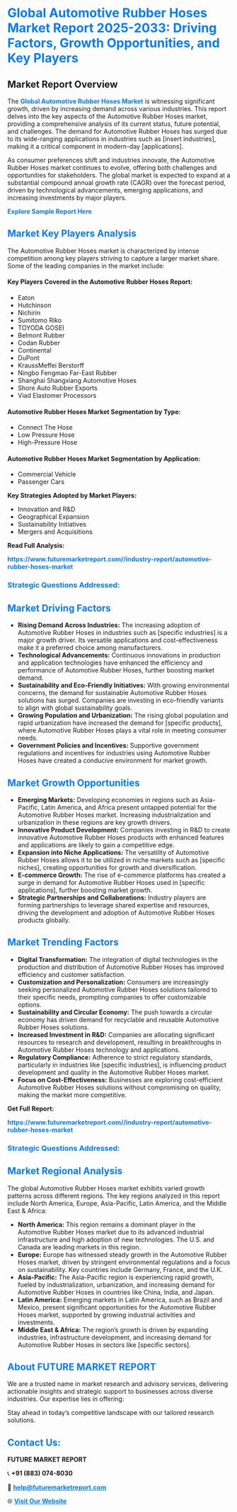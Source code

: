 <h1 style="color: #007BFF;">Global Automotive Rubber Hoses Market Report 2025-2033: Driving Factors, Growth Opportunities, and Key Players</h1>

<section id="overview">
<h2>Market Report Overview</h2>
<p>The <a href="https://www.futuremarketreport.com//industry-report/automotive-rubber-hoses-market" style="color: #007BFF; text-decoration: none;"><strong>Global Automotive Rubber Hoses Market</strong></a> is witnessing significant growth, driven by increasing demand across various industries. This report delves into the key aspects of the Automotive Rubber Hoses market, providing a comprehensive analysis of its current status, future potential, and challenges. The demand for Automotive Rubber Hoses has surged due to its wide-ranging applications in industries such as [insert industries], making it a critical component in modern-day [applications].</p>
<p>As consumer preferences shift and industries innovate, the Automotive Rubber Hoses market continues to evolve, offering both challenges and opportunities for stakeholders. The global market is expected to expand at a substantial compound annual growth rate (CAGR) over the forecast period, driven by technological advancements, emerging applications, and increasing investments by major players.</p>
</section>

<section id="overview">
<p><a href="https://www.futuremarketreport.com//request-sample/reportId=85603" style="color: #007BFF; text-decoration: none;"><strong>Explore Sample Report Here</strong></a></p>
</section>

<section id="key-players">
<h2 style="color: #007BFF;">Market Key Players Analysis</h2>
<p>The Automotive Rubber Hoses market is characterized by intense competition among key players striving to capture a larger market share. Some of the leading companies in the market include:</p>
<h4>Key Players Covered in the Automotive Rubber Hoses Report:</h4>
<ul><li>Eaton</li><li>Hutchinson</li><li>Nichirin</li><li>Sumitomo Riko</li><li>TOYODA GOSEI</li><li>Belmont Rubber</li><li>Codan Rubber</li><li>Continental</li><li>DuPont</li><li>KraussMeffei Berstorff</li><li>Ningbo Fengmao Far-East Rubber</li><li>Shanghai Shangxiang Automotive Hoses</li><li>Shore Auto Rubber Exports</li><li>Viad Elastomer Processors</li></ul>
<h4>Automotive Rubber Hoses Market Segmentation by Type:</h4>
<ul><li>Connect The Hose</li><li>Low Pressure Hose</li><li>High-Pressure Hose</li></ul>

<h4>Automotive Rubber Hoses Market Segmentation by Application:</h4>
<ul><li>Commercial Vehicle</li><li>Passenger Cars</li></ul>
<p><strong>Key Strategies Adopted by Market Players:</strong></p>
<ul>
<li>Innovation and R&D</li>
<li>Geographical Expansion</li>
<li>Sustainability Initiatives</li>
<li>Mergers and Acquisitions</li>
</ul>
</section>

<section>
<p><strong>Read Full Analysis: </strong></p><a href="https://www.futuremarketreport.com//industry-report/automotive-rubber-hoses-market" style="color: #007BFF; text-decoration: none;"><strong>https://www.futuremarketreport.com//industry-report/automotive-rubber-hoses-market</strong></a>
<h3 style="color: #007BFF;">Strategic Questions Addressed:</h3>
</section>

<section id="driving-factors">
<h2 style="color: #007BFF;">Market Driving Factors</h2>
<ul>
<li><strong>Rising Demand Across Industries:</strong> The increasing adoption of Automotive Rubber Hoses in industries such as [specific industries] is a major growth driver. Its versatile applications and cost-effectiveness make it a preferred choice among manufacturers.</li>
<li><strong>Technological Advancements:</strong> Continuous innovations in production and application technologies have enhanced the efficiency and performance of Automotive Rubber Hoses, further boosting market demand.</li>
<li><strong>Sustainability and Eco-Friendly Initiatives:</strong> With growing environmental concerns, the demand for sustainable Automotive Rubber Hoses solutions has surged. Companies are investing in eco-friendly variants to align with global sustainability goals.</li>
<li><strong>Growing Population and Urbanization:</strong> The rising global population and rapid urbanization have increased the demand for [specific products], where Automotive Rubber Hoses plays a vital role in meeting consumer needs.</li>
<li><strong>Government Policies and Incentives:</strong> Supportive government regulations and incentives for industries using Automotive Rubber Hoses have created a conducive environment for market growth.</li>
</ul>
</section>

<section id="growth-opportunities">
<h2 style="color: #007BFF;">Market Growth Opportunities</h2>
<ul>
<li><strong>Emerging Markets:</strong> Developing economies in regions such as Asia-Pacific, Latin America, and Africa present untapped potential for the Automotive Rubber Hoses market. Increasing industrialization and urbanization in these regions are key growth drivers.</li>
<li><strong>Innovative Product Development:</strong> Companies investing in R&D to create innovative Automotive Rubber Hoses products with enhanced features and applications are likely to gain a competitive edge.</li>
<li><strong>Expansion into Niche Applications:</strong> The versatility of Automotive Rubber Hoses allows it to be utilized in niche markets such as [specific niches], creating opportunities for growth and diversification.</li>
<li><strong>E-commerce Growth:</strong> The rise of e-commerce platforms has created a surge in demand for Automotive Rubber Hoses used in [specific applications], further boosting market growth.</li>
<li><strong>Strategic Partnerships and Collaborations:</strong> Industry players are forming partnerships to leverage shared expertise and resources, driving the development and adoption of Automotive Rubber Hoses products globally.</li>
</ul>
</section>

<section id="trending-factors">
<h2 style="color: #007BFF;">Market Trending Factors</h2>
<ul>
<li><strong>Digital Transformation:</strong> The integration of digital technologies in the production and distribution of Automotive Rubber Hoses has improved efficiency and customer satisfaction.</li>
<li><strong>Customization and Personalization:</strong> Consumers are increasingly seeking personalized Automotive Rubber Hoses solutions tailored to their specific needs, prompting companies to offer customizable options.</li>
<li><strong>Sustainability and Circular Economy:</strong> The push towards a circular economy has driven demand for recyclable and reusable Automotive Rubber Hoses solutions.</li>
<li><strong>Increased Investment in R&D:</strong> Companies are allocating significant resources to research and development, resulting in breakthroughs in Automotive Rubber Hoses technology and applications.</li>
<li><strong>Regulatory Compliance:</strong> Adherence to strict regulatory standards, particularly in industries like [specific industries], is influencing product development and quality in the Automotive Rubber Hoses market.</li>
<li><strong>Focus on Cost-Effectiveness:</strong> Businesses are exploring cost-efficient Automotive Rubber Hoses solutions without compromising on quality, making the market more competitive.</li>
</ul>
</section>

<section>
<p><strong>Get Full Report: </strong></p><a href="https://www.futuremarketreport.com//industry-report/automotive-rubber-hoses-market" style="color: #007BFF; text-decoration: none;"><strong>https://www.futuremarketreport.com//industry-report/automotive-rubber-hoses-market</strong></a>
<h3 style="color: #007BFF;">Strategic Questions Addressed:</h3>
</section>


<section id="regional-analysis">
<h2 style="color: #007BFF;">Market Regional Analysis</h2>
<p>The global Automotive Rubber Hoses market exhibits varied growth patterns across different regions. The key regions analyzed in this report include North America, Europe, Asia-Pacific, Latin America, and the Middle East & Africa:</p>
<ul>
<li><strong>North America:</strong> This region remains a dominant player in the Automotive Rubber Hoses market due to its advanced industrial infrastructure and high adoption of new technologies. The U.S. and Canada are leading markets in this region.</li>
<li><strong>Europe:</strong> Europe has witnessed steady growth in the Automotive Rubber Hoses market, driven by stringent environmental regulations and a focus on sustainability. Key countries include Germany, France, and the U.K.</li>
<li><strong>Asia-Pacific:</strong> The Asia-Pacific region is experiencing rapid growth, fueled by industrialization, urbanization, and increasing demand for Automotive Rubber Hoses in countries like China, India, and Japan.</li>
<li><strong>Latin America:</strong> Emerging markets in Latin America, such as Brazil and Mexico, present significant opportunities for the Automotive Rubber Hoses market, supported by growing industrial activities and investments.</li>
<li><strong>Middle East & Africa:</strong> The region’s growth is driven by expanding industries, infrastructure development, and increasing demand for Automotive Rubber Hoses in sectors like [specific sectors].</li>
</ul>
</section>

<footer>
<h2 style="color: #007BFF;">About FUTURE MARKET REPORT</h2>
<p>We are a trusted name in market research and advisory services, delivering actionable insights and strategic support to businesses across diverse industries. Our expertise lies in offering:</p>

<p>Stay ahead in today’s competitive landscape with our tailored research solutions.</p>

<h2 style="color: #007BFF;">Contact Us:</h2>
<p><strong>FUTURE MARKET REPORT</strong></p>
<p>📞 <strong>+91 (883) 074-8030</strong></p>
<p>📧 <strong><a href="mailto:help@futuremarketreport.com" style="color: #007BFF;">help@futuremarketreport.com</a></strong></p>
<p>🌐 <strong><a href="https://www.futuremarketreport.com/" style="color: #007BFF;">Visit Our Website</a></strong></p>
</footer>